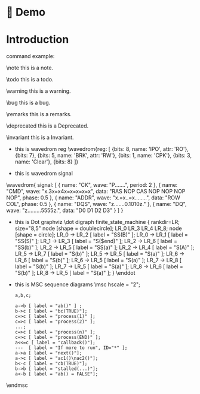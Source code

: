 📘 Demo
===
<!-- 
📘: Guide
📙: Technology
📗: Other
-->

<!--
command example:

\note
this is a note.

\todo
this is a todo.

\warning
this is a warning.

\bug
this is a bug.

\remarks
this is a remarks.

\deprecated
this is a Deprecated.

\invariant
this is a Invariant. 


\wavedrom{reg: [
{bits: 8, name: 'IPO', attr: 'RO'},
{bits: 7},
{bits: 5, name: 'BRK', attr: 'RW'},
{bits: 1, name: 'CPK'},
{bits: 3, name: 'Clear'},
{bits: 8}
]}



\dot
digraph finite_state_machine {
    rankdir=LR;
    size="8,5"
    node [shape = doublecircle]; LR_0 LR_3 LR_4 LR_8;
    node [shape = circle];
    LR_0 -> LR_2 [ label = "SS(B)" ];
    LR_0 -> LR_1 [ label = "SS(S)" ];
    LR_1 -> LR_3 [ label = "S($end)" ];
    LR_2 -> LR_6 [ label = "SS(b)" ];
    LR_2 -> LR_5 [ label = "SS(a)" ];
    LR_2 -> LR_4 [ label = "S(A)" ];
    LR_5 -> LR_7 [ label = "S(b)" ];
    LR_5 -> LR_5 [ label = "S(a)" ];
    LR_6 -> LR_6 [ label = "S(b)" ];
    LR_6 -> LR_5 [ label = "S(a)" ];
    LR_7 -> LR_8 [ label = "S(b)" ];
    LR_7 -> LR_5 [ label = "S(a)" ];
    LR_8 -> LR_6 [ label = "S(b)" ];
    LR_8 -> LR_5 [ label = "S(a)" ];
}
\enddot


\msc
      hscale = "2";

      a,b,c;

      a->b [ label = "ab()" ] ;
      b->c [ label = "bc(TRUE)"];
      c=>c [ label = "process(1)" ];
      c=>c [ label = "process(2)" ];
      ...;
      c=>c [ label = "process(n)" ];
      c=>c [ label = "process(END)" ];
      a<<=c [ label = "callback()"];
      ---  [ label = "If more to run", ID="*" ];
      a->a [ label = "next()"];
      a->c [ label = "ac1()\nac2()"];
      b<-c [ label = "cb(TRUE)"];
      b->b [ label = "stalled(...)"];
      a<-b [ label = "ab() = FALSE"];
\endmsc


-->

# Introduction


command example:

\note
this is a note.

\todo
this is a todo.

\warning
this is a warning.

\bug
this is a bug.

\remarks
this is a remarks.

\deprecated
this is a Deprecated.

\invariant
this is a Invariant. 


- this is wavedrom reg
\wavedrom{reg: [
{bits: 8, name: 'IPO', attr: 'RO'},
{bits: 7},
{bits: 5, name: 'BRK', attr: 'RW'},
{bits: 1, name: 'CPK'},
{bits: 3, name: 'Clear'},
{bits: 8}
]}


- this is wavedrom signal

\wavedrom{ signal: [
  { name: "CK",   wave: "P.......",                                              period: 2  },
  { name: "CMD",  wave: "x.3x=x4x=x=x=x=x", data: "RAS NOP CAS NOP NOP NOP NOP", phase: 0.5 },
  { name: "ADDR", wave: "x.=x..=x........", data: "ROW COL",                     phase: 0.5 },
  { name: "DQS",  wave: "z.......0.1010z." },
  { name: "DQ",   wave: "z.........5555z.", data: "D0 D1 D2 D3" }
]
}


- this is Dot graphviz
\dot
digraph finite_state_machine {
    rankdir=LR;
    size="8,5"
    node [shape = doublecircle]; LR_0 LR_3 LR_4 LR_8;
    node [shape = circle];
    LR_0 -> LR_2 [ label = "SS(B)" ];
    LR_0 -> LR_1 [ label = "SS(S)" ];
    LR_1 -> LR_3 [ label = "S($end)" ];
    LR_2 -> LR_6 [ label = "SS(b)" ];
    LR_2 -> LR_5 [ label = "SS(a)" ];
    LR_2 -> LR_4 [ label = "S(A)" ];
    LR_5 -> LR_7 [ label = "S(b)" ];
    LR_5 -> LR_5 [ label = "S(a)" ];
    LR_6 -> LR_6 [ label = "S(b)" ];
    LR_6 -> LR_5 [ label = "S(a)" ];
    LR_7 -> LR_8 [ label = "S(b)" ];
    LR_7 -> LR_5 [ label = "S(a)" ];
    LR_8 -> LR_6 [ label = "S(b)" ];
    LR_8 -> LR_5 [ label = "S(a)" ];
}
\enddot


- this is MSC sequence diagrams
\msc
      hscale = "2";

      a,b,c;

      a->b [ label = "ab()" ] ;
      b->c [ label = "bc(TRUE)"];
      c=>c [ label = "process(1)" ];
      c=>c [ label = "process(2)" ];
      ...;
      c=>c [ label = "process(n)" ];
      c=>c [ label = "process(END)" ];
      a<<=c [ label = "callback()"];
      ---  [ label = "If more to run", ID="*" ];
      a->a [ label = "next()"];
      a->c [ label = "ac1()\nac2()"];
      b<-c [ label = "cb(TRUE)"];
      b->b [ label = "stalled(...)"];
      a<-b [ label = "ab() = FALSE"];
\endmsc

